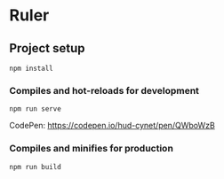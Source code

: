 # Ruler

## Project setup
```
npm install
```

### Compiles and hot-reloads for development
```
npm run serve
```
CodePen: https://codepen.io/hud-cynet/pen/QWboWzB

### Compiles and minifies for production
```
npm run build
```
